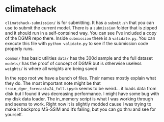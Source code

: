 # climatehack

`climatehack-submission/` is for submitting. It has a `submit.sh` that you can use to submit the current model. There is a `submission` folder that is zipped and it should run in a self-contained way. You can see I’ve included a copy of the DGMR repo there. Inside `submission` there is a `validate.py`. You can execute this file with `python validate.py` to see if the submission code properly runs.

`common/` has basic utilities
`data/` has the 300d sample and the full dataset
`models/` has the proof of concept of DGMR but is otherwise useless
`weights/` is where all weights are being saved

In the repo root we have a bunch of files. Their names mostly explain what they do. The most important note might be that `train_dgmr_forecast=24_full.ipynb` seems to be weird… it loads data from disk but I found it was decreasing performance. I might have some bug with my disk data loader. The in_memory script is what I was working through and seems to work. Right now it is slightly modded cause I was trying to make it backprop MS-SSIM and it’s failing, but you can go thru and see for yourself.  
